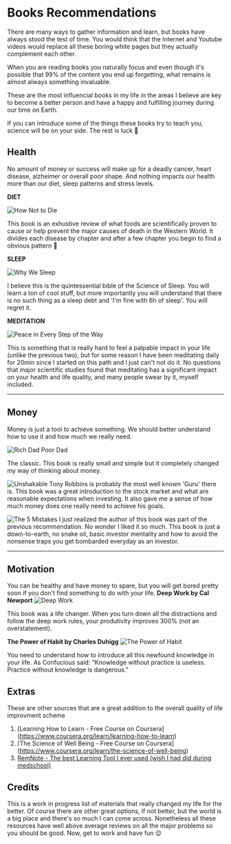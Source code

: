# Books Recommendations

There are many ways to gather information and learn, but books have always stood the test of time.
You would think that the Internet and Youtube videos would replace all these boring white pages but they actually complement each other. 

When you are reading books you naturally focus and even though it's possible that 99% of the content you end up forgetting, what remains is almost always something invaluable.

These are the most influencial books in my life in the areas I believe are key to become a better person and have a happy and fulfilling journey during our time on Earth.

If you can introduce some of the things these books try to teach you, science will be on your side. The rest is luck 🎲

## Health
No amount of money or success will make up for a deadly cancer, heart disease, alzheimer or overall poor shape.
And nothing impacts our health more than our diet, sleep patterns and stress levels.

__DIET__

![How Not to Die](https://user-images.githubusercontent.com/20741018/109691747-aab53f00-7b7f-11eb-9109-c94f652939c7.jpg)

This book is an exhustive review of what foods are scientifically proven to cause or help prevent the major causes of death in the Western World.
It divides each disease by chapter and after a few chapter you begin to find a obvious pattern 🌱

__SLEEP__

![Why We Sleep](https://user-images.githubusercontent.com/20741018/109691944-dafcdd80-7b7f-11eb-82fe-0d56db0bceb1.png)

I believe this is the quintessential bible of the Science of Sleep. 
You will learn a ton of cool stuff, but more importantly you will understand that there is no such thing as a sleep debt and 'I'm fine with 6h of sleep'. 
You will regret it.

__MEDITATION__

![Peace in Every Step of the Way](https://user-images.githubusercontent.com/20741018/109689777-8e180780-7b7d-11eb-9eb8-469270fb2ed9.png)

This is something that is really hard to feel a palpable impact in your life (unlike the previous two), but for some reason I have been meditating daily for 20min since I started on this path and I just can't not do it.
No questions that major scientific studies found that meditating has a significant impact on your health and life quality, and many people swear by it, myself included.

---
## Money
Money is just a tool to achieve something. 
We should better understand how to use it and how much we really need.

![Rich Dad Poor Dad](https://user-images.githubusercontent.com/20741018/109692532-8dcd3b80-7b80-11eb-9d40-19fc55ffc526.jpg)

The classic. This book is really small and simple but it completely changed my way of thinking about money. 

![Unshakable](https://user-images.githubusercontent.com/20741018/109694179-6d9e7c00-7b82-11eb-9fb4-2896513e213c.jpg)
Tony Robbins is probably the most well known 'Guru' there is. 
This book was a great introduction to the stock market and what are reasonable expectations when investing.
It also gave me a sense of how much money does one really need to achieve his goals.

![The 5 Mistakes](https://user-images.githubusercontent.com/20741018/109694620-ed2c4b00-7b82-11eb-8aa9-6d59023b016e.png)
I just realized the author of this book was part of the previous recommendation. No wonder I liked it so much.
This book is just a down-to-earth, no snake oil, basic investor mentality and how to avoid the nonsense traps you get bombarded everyday as an investor.

---
## Motivation
You can be healthy and have money to spare, but you will get bored pretty soon if you don't find something to do with your life.
**Deep Work by Cal Newport**
![Deep Work](https://user-images.githubusercontent.com/20741018/109695299-a3903000-7b83-11eb-81c8-a92beade1843.jpeg)

This book was a life changer. 
When you turn down all the distractions and follow the deep work rules, your produtivity improves 300% (not an overstatement).

**The Power of Habit by Charles Duhigg**
![The Power of Habit](https://user-images.githubusercontent.com/20741018/109695863-55c7f780-7b84-11eb-8beb-d369e57ba0a9.jpg)

You need to understand how to introduce all this newfound knowledge in your life.
As Confucious said: "Knowledge without practice is useless. Practice without knowledge is dangerous."

## Extras

These are other sources that are a great addition to the overall quality of life improvment scheme

1. [Learning How to Learn - Free Course on Coursera] (https://www.coursera.org/learn/learning-how-to-learn)
2. [The Science of Well Being - Free Course on Coursera] (https://www.coursera.org/learn/the-science-of-well-being)
3. [RemNote - The best Learning Tool I ever used (wish I had did during medschool)](https://www.remnote.io)

## Credits

This is a work in progress list of materials that really changed my life for the better.
Of course there are other great options, if not better, but the world is a big place and there's so much I can come across.
Nonetheless all these resources have well above average reviews on all the major problems so you should be good.
Now, get to work and have fun 😉







